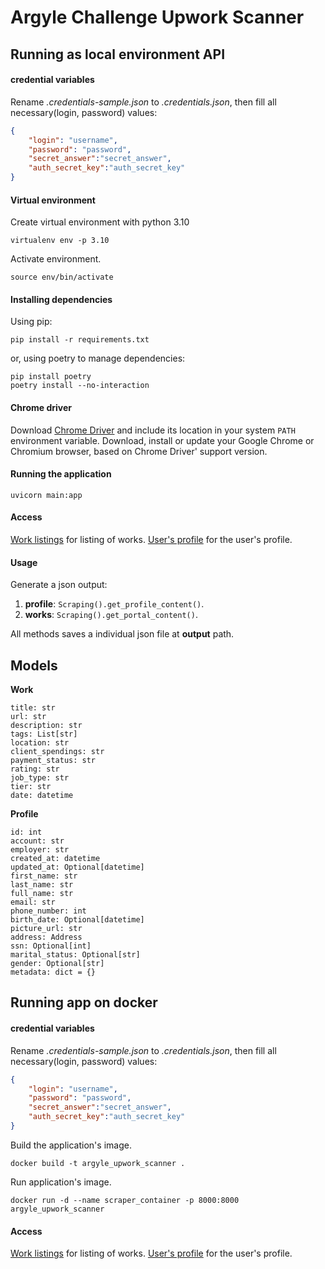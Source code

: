 # Argyle Challenge Upwork Scanner

## **Running as local environment API**


#### **credential variables**
Rename _.credentials-sample.json_ to _.credentials.json_, then fill all necessary(login, password) values:
```json
{
    "login": "username",
    "password": "password",
    "secret_answer":"secret_answer",
    "auth_secret_key":"auth_secret_key"
}
```


#### **Virtual environment**
Create virtual environment with python 3.10
```console
virtualenv env -p 3.10
```
Activate environment.
```console
source env/bin/activate
```



#### **Installing dependencies**
Using pip:
```console
pip install -r requirements.txt
```
or, using poetry to manage dependencies:
```console
pip install poetry
poetry install --no-interaction
```


#### **Chrome driver**
Download [Chrome Driver](https://chromedriver.chromium.org/downloads) and include its location in your system `PATH` environment variable.
Download, install or update your Google Chrome or Chromium browser, based on Chrome Driver' support version.


#### **Running the application**
```console
uvicorn main:app
```
#### **Access** 
[Work listings](http://localhost:8000/works) for listing of works.
[User's profile](http://localhost:8000/profile) for the user's profile.


#### **Usage**
Generate a json output:
1. **profile**: `Scraping().get_profile_content()`.
2. **works**: `Scraping().get_portal_content()`.

All methods saves a individual json file at **output** path.

## Models

**Work**

```
title: str
url: str
description: str
tags: List[str]
location: str
client_spendings: str
payment_status: str
rating: str
job_type: str
tier: str
date: datetime
```

**Profile**

```
id: int
account: str
employer: str
created_at: datetime
updated_at: Optional[datetime]
first_name: str
last_name: str
full_name: str
email: str
phone_number: int
birth_date: Optional[datetime]
picture_url: str
address: Address
ssn: Optional[int]
marital_status: Optional[str]
gender: Optional[str]
metadata: dict = {}
```
## Running app on docker
#### **credential variables**
Rename _.credentials-sample.json_ to _.credentials.json_, then fill all necessary(login, password) values:
```json
{
    "login": "username",
    "password": "password",
    "secret_answer":"secret_answer",
    "auth_secret_key":"auth_secret_key"
}
```
Build the application's image.
```console
docker build -t argyle_upwork_scanner .
```
Run application's image.
```console
docker run -d --name scraper_container -p 8000:8000 argyle_upwork_scanner
```
#### **Access** 
[Work listings](http://localhost:8000/works) for listing of works.
[User's profile](http://localhost:8000/profile) for the user's profile.

